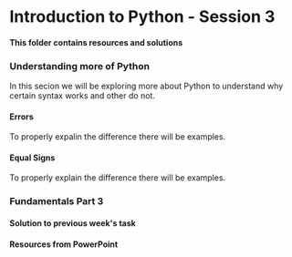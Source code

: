 # Introduction to Python - Session 3
#### This folder contains resources and solutions 

### Understanding more of Python
In this secion we will be exploring more about Python to understand why certain syntax works and other do not.
#### Errors
To properly expalin the difference there will be examples.

#### Equal Signs
To properly explain the difference there will be examples.


### Fundamentals Part 3
#### Solution to previous week's task

#### Resources from PowerPoint


